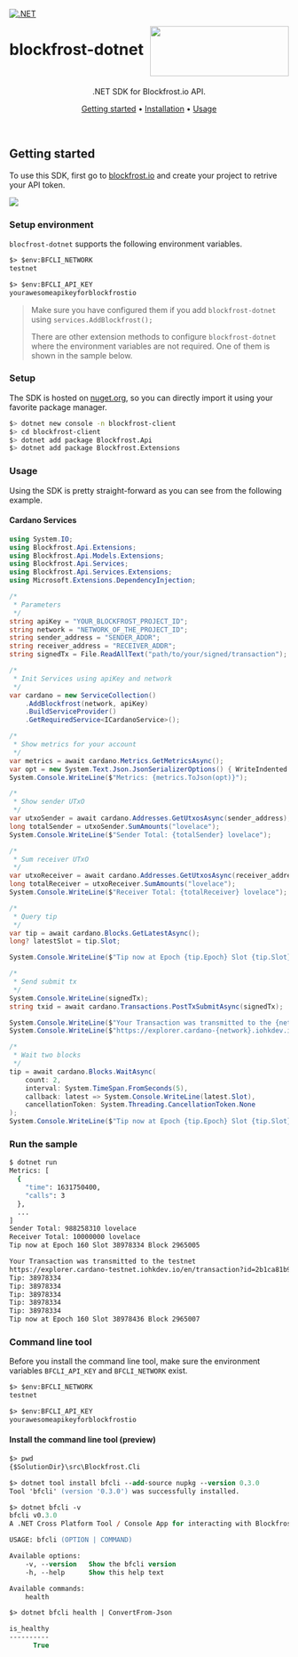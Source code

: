 [![.NET](https://github.com/blockfrost/blockfrost-dotnet/actions/workflows/dotnet.yml/badge.svg?branch=master)](https://github.com/blockfrost/blockfrost-dotnet/actions/workflows/dotnet.yml)
<br/>

<img src="https://blockfrost.io/images/logo.svg" width="250" align="right" height="90">

# blockfrost-dotnet

<br/>

<p align="center">.NET SDK for Blockfrost.io API.</p>
<p align="center">
  <a href="#getting-started">Getting started</a> •
  <a href="#installation">Installation</a> •
  <a href="#usage">Usage</a>
</p>
<br>

## Getting started

To use this SDK, first go to [blockfrost.io](https://blockfrost.io) and create your project to retrive your API token.

<img src="https://i.imgur.com/smY12ro.png">

<br/>

### Setup environment

`blocfrost-dotnet` supports the following environment variables.

```ps
$> $env:BFCLI_NETWORK
testnet

$> $env:BFCLI_API_KEY
yourawesomeapikeyforblockfrostio
```

> Make sure you have configured them if you add `blockfrost-dotnet` using `services.AddBlockfrost();`
>
> There are other extension methods to configure `blockfrost-dotnet` where the environment variables are not required. One of them is shown in the sample below.

### Setup

The SDK is hosted on [nuget.org](https://www.nuget.org/packages/Blockfrost.Api/latest), so you can directly import it using your favorite package manager.

```sh
$> dotnet new console -n blockfrost-client
$> cd blockfrost-client
$> dotnet add package Blockfrost.Api
$> dotnet add package Blockfrost.Extensions
```

### Usage

Using the SDK is pretty straight-forward as you can see from the following example.

#### Cardano Services

```cs
using System.IO;
using Blockfrost.Api.Extensions;
using Blockfrost.Api.Models.Extensions;
using Blockfrost.Api.Services;
using Blockfrost.Api.Services.Extensions;
using Microsoft.Extensions.DependencyInjection;

/*
 * Parameters
 */
string apiKey = "YOUR_BLOCKFROST_PROJECT_ID";
string network = "NETWORK_OF_THE_PROJECT_ID";
string sender_address = "SENDER_ADDR";
string receiver_address = "RECEIVER_ADDR";
string signedTx = File.ReadAllText("path/to/your/signed/transaction");

/*
 * Init Services using apiKey and network
 */
var cardano = new ServiceCollection()
    .AddBlockfrost(network, apiKey)
    .BuildServiceProvider()
    .GetRequiredService<ICardanoService>();

/*
 * Show metrics for your account
 */
var metrics = await cardano.Metrics.GetMetricsAsync();
var opt = new System.Text.Json.JsonSerializerOptions() { WriteIndented = true };
System.Console.WriteLine($"Metrics: {metrics.ToJson(opt)}");

/*
 * Show sender UTxO
 */
var utxoSender = await cardano.Addresses.GetUtxosAsync(sender_address);
long totalSender = utxoSender.SumAmounts("lovelace");
System.Console.WriteLine($"Sender Total: {totalSender} lovelace");

/*
 * Sum receiver UTxO
 */
var utxoReceiver = await cardano.Addresses.GetUtxosAsync(receiver_address);
long totalReceiver = utxoReceiver.SumAmounts("lovelace");
System.Console.WriteLine($"Receiver Total: {totalReceiver} lovelace");

/*
 * Query tip
 */
var tip = await cardano.Blocks.GetLatestAsync();
long? latestSlot = tip.Slot;

System.Console.WriteLine($"Tip now at Epoch {tip.Epoch} Slot {tip.Slot} Block {tip.Height}");

/*
 * Send submit tx
 */
System.Console.WriteLine(signedTx);
string txid = await cardano.Transactions.PostTxSubmitAsync(signedTx);

System.Console.WriteLine($"Your Transaction was transmitted to the {network}");
System.Console.WriteLine($"https://explorer.cardano-{network}.iohkdev.io/en/transaction?id={txid}");

/*
 * Wait two blocks
 */
tip = await cardano.Blocks.WaitAsync(
    count: 2,
    interval: System.TimeSpan.FromSeconds(5),
    callback: latest => System.Console.WriteLine(latest.Slot),
    cancellationToken: System.Threading.CancellationToken.None
);
System.Console.WriteLine($"Tip now at Epoch {tip.Epoch} Slot {tip.Slot} Block {tip.Height}");
```

### Run the sample

```sh
$ dotnet run
Metrics: [
  {
    "time": 1631750400,
    "calls": 3
  },
  ...
]
Sender Total: 988258310 lovelace
Receiver Total: 10000000 lovelace
Tip now at Epoch 160 Slot 38978334 Block 2965005

Your Transaction was transmitted to the testnet
https://explorer.cardano-testnet.iohkdev.io/en/transaction?id=2b1ca81b94c5dd737fe939444264046c6fbbe96ff403e49ee99e8022b0e512bb
Tip: 38978334
Tip: 38978334
Tip: 38978334
Tip: 38978334
Tip: 38978334
Tip now at Epoch 160 Slot 38978436 Block 2965007
```

### Command line tool

Before you install the command line tool, make sure the environment variables `BFCLI_API_KEY` and `BFCLI_NETWORK` exist.

```ps
$> $env:BFCLI_NETWORK
testnet

$> $env:BFCLI_API_KEY
yourawesomeapikeyforblockfrostio
```

#### Install the command line tool (preview)

```ps
$> pwd
{$SolutionDir}\src\Blockfrost.Cli

$> dotnet tool install bfcli --add-source nupkg --version 0.3.0
Tool 'bfcli' (version '0.3.0') was successfully installed.

$> dotnet bfcli -v
bfcli v0.3.0
A .NET Cross Platform Tool / Console App for interacting with Blockfrost API.

USAGE: bfcli (OPTION | COMMAND)

Available options:
    -v, --version   Show the bfcli version
    -h, --help      Show this help text

Available commands:
    health

$> dotnet bfcli health | ConvertFrom-Json

is_healthy
----------
      True
```

<!--

### IPFS

```cs
// TODO
```

For a more detailed list of possibilities, [check out the wiki](https://github.com/blockfrost/blockfrost-dotnet/wiki).

-->
